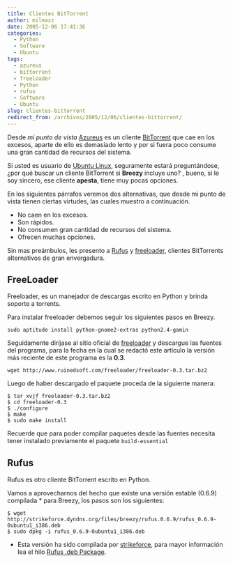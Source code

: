 ```yaml
---
title: Clientes BitTorrent
author: milmazz
date: 2005-12-06 17:41:36
categories:
  - Python
  - Software
  - Ubuntu
tags:
  - azureus
  - bittorrent
  - freeloader
  - Python
  - rufus
  - Software
  - Ubuntu
slug: clientes-bittorrent
redirect_from: /archivos/2005/12/06/clientes-bittorrent/
---
```


Desde _mi punto de vista_ [Azureus](http://azureus.sourceforge.net/) es un cliente [BitTorrent](http://www.bittorrent.com/) que cae en los excesos, aparte de ello es demasiado lento y por si fuera poco consume una gran cantidad de recursos del sistema.

Si usted es usuario de [Ubuntu Linux](http://www.ubuntu.com), seguramente estará preguntándose, ¿por qué buscar un cliente BitTorrent si **Breezy** incluye uno? , bueno, si le soy sincero, ese cliente **apesta**, tiene muy pocas opciones.

En los siguientes párrafos veremos dos alternativas, que desde mi punto de vista tienen ciertas virtudes, las cuales muestro a continuación.

  * No caen en los excesos.
  * Son rápidos.
  * No consumen gran cantidad de recursos del sistema.
  * Ofrecen muchas opciones.

Sin mas preámbulos, les presento a [Rufus](http://rufus.sourceforge.net/) y [freeloader](http://www.ruinedsoft.com/freeloader/), clientes BitTorrents alternativos de gran envergadura.

## FreeLoader

Freeloader, es un manejador de descargas escrito en Python y brinda soporte a torrents.

Para instalar freeloader debemos seguir los siguientes pasos en Breezy.

    sudo aptitude install python-gnome2-extras python2.4-gamin

Seguidamente diríjase al sitio oficial de [freeloader](http://www.ruinedsoft.com/freeloader/) y descargue las fuentes del programa, para la fecha en la cual se redactó este artículo la versión más reciente de este programa es la **0.3**.

    wget http://www.ruinedsoft.com/freeloader/freeloader-0.3.tar.bz2

Luego de haber descargado el paquete proceda de la siguiente manera:

    $ tar xvjf freeloader-0.3.tar.bz2
    $ cd freeloader-0.3
    $ ./configure
    $ make
    $ sudo make install

Recuerde que para poder compilar paquetes desde las fuentes necesita tener instalado previamente el paquete `build-essential`

## Rufus

Rufus es otro cliente BitTorrent escrito en Python.

Vamos a aprovecharnos del hecho que existe una versión estable (0.6.9) compilada * para Breezy, los pasos son los siguientes:

    $ wget http://strikeforce.dyndns.org/files/breezy/rufus.0.6.9/rufus_0.6.9-0ubuntu1_i386.deb
    $ sudo dpkg -i rufus_0.6.9-0ubuntu1_i386.deb

* Esta versión ha sido compilada por [strikeforce](http://www.ubuntuforums.org/member.php?u=22492), para mayor información lea el hilo [Rufus .deb Package](http://www.ubuntuforums.org/showthread.php?t=57590&highlight=Rufus).
